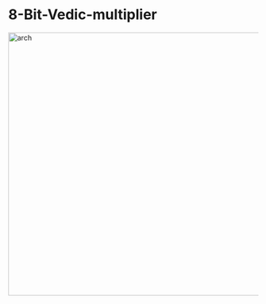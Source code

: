 # 8-Bit-Vedic-multiplier
<img width="817" height="529" alt="arch " src="https://github.com/user-attachments/assets/de9b2673-fad5-43ae-b1b2-fadfa72eacb9" />

